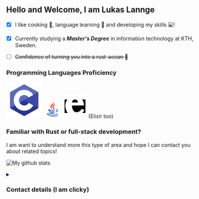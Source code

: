 ## Hello and Welcome, I am Lukas Lannge

- [x] I like cooking :rice_ball:, language learning :book: and developing my skills :computer:!
- [x] Currently studying a ***Master's Degree*** in information technology at KTH, Sweden.
- [ ] ~~Confidence of turning you into a rust-acean 🦀~~



### Programming Languages Proficiency
![C#](/assets/images/icons8-c-programming.svg "C Programming icon by Icons8")
![Jave](/assets/images/icons8-java.gif "Java icon by Icons8")
![Elixir/Erlang](assets/images/icons8-erlang.svg "Erlang icon by Icons8") (Elixir too)

<h3>
  Familiar with Rust or full-stack development? 
</h3>
<p>
  I am want to understand more this type of area and hope I can contact you about related topics! 
</p>

![My github stats](https://github-readme-stats.vercel.app/api?username=mt0de&show_icons=true&theme=nord)

<details>
  <summary><h3>Contact details (I am <b>clicky</b>)</h3></summary>
  
  - ![Discord](/assets/images/icons8-discord-24.png "Discord icon by Icons8") Discord - LL926
  - 📫 Mail - lukasla.edu@gmail.com
  <br><br>
</details>



<!--
**MT0DE/MT0DE** is a ✨ _special_ ✨ repository because its `README.md` (this file) appears on your GitHub profile.

Here are some ideas to get you started:

- 🔭 I’m currently working on ...
- 🌱 I’m currently learning ...
- 👯 I’m looking to collaborate on ...
- 🤔 I’m looking for help with ...
-->
